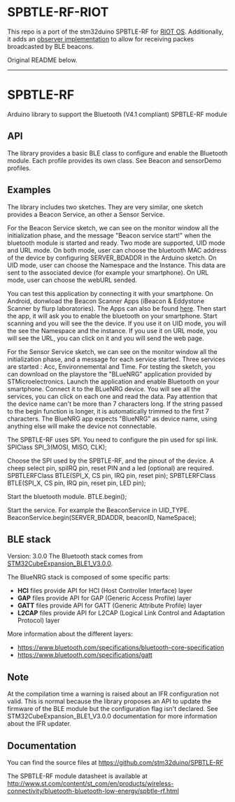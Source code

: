 # SPBTLE-RF-RIOT
This repo is a port of the stm32duino SPBTLE-RF for [RIOT OS](https://github.com/RIOT-OS/RIOT). Additionally, it adds an [observer implementation](spbtlerf/observer.cpp) to allow for receiving packes broadcasted by BLE beacons.

Original README below.

---

# SPBTLE-RF
Arduino library to support the Bluetooth (V4.1 compliant) SPBTLE-RF module

## API

The library provides a basic BLE class to configure and enable the Bluetooth module.
Each profile provides its own class. See Beacon and sensorDemo profiles.

## Examples

The library includes two sketches. They are very similar, one sketch provides a Beacon Service, an other a Sensor Service.

For the Beacon Service sketch, we can see on the monitor window all the initialization phase, and the message
"Beacon service start!" when the bluetooth module is started and ready.
Two mode are supported, UID mode and URL mode. On both mode, user can choose the bluetooth MAC address of the device by
configuring SERVER_BDADDR in the Arduino sketch.
On UID mode, user can choose the Namespace and the Instance. This data are sent to the associated device (for example your smartphone).
On URL mode, user can choose the webURL sended.

You can test this application by connecting it with your smartphone.
On Android, donwload the Beacon Scanner Apps (iBeacon & Eddystone Scanner by flurp laboratories). The Apps can
also be found [here](https://play.google.com/store/apps/details?id=de.flurp.beaconscanner.app).
Then start the app, it will ask you to enable the bluetooth on your smartphone. Start scanning and you will see the the device.
If you use it on UID mode, you will the see the Namespace and the instance.
If you use it on URL mode, you will see the URL, you can click on it and you will send the web page.


For the Sensor Service sketch, we can see on the monitor window all the initialization phase, and a message for each service started.
Three services are started : Acc, Environnemental and Time.
For testing the sketch, you can download on the playstore the "BLueNRG" application provided by STMicroelectronics.
Launch the application and enable Bluetooth on your smartphone. Connect it to the BLueNRG device. You will see all the services,
you can click on each one and read the data.
Pay attention that the device name can't be more than 7 characters long. If the string passed to the begin function is longer, it is
automatically trimmed to the first 7 characters.
The BlueNRG app expects "BlueNRG" as device name, using anything else will make the device not connectable.


The SPBTLE-RF uses SPI. You need to configure the pin used for spi link.
  SPIClass SPI_3(MOSI, MISO, CLK);

Choose the SPI used by the SPBTLE-RF, and the pinout of the device. A cheep select pin, spiIRQ pin, reset PIN and a led (optional) are required.
  SPBTLERFClass BTLE(SPI_X, CS pin, IRQ pin, reset pin);
  SPBTLERFClass BTLE(SPI_X, CS pin, IRQ pin, reset pin, LED pin);

Start the bluetooth module.
  BTLE.begin();

Start the service. For example the BeaconService in UID_TYPE.
  BeaconService.begin(SERVER_BDADDR, beaconID, NameSpace);

## BLE stack

Version: 3.0.0
The Bluetooth stack comes from [STM32CubeExpansion_BLE1_V3.0.0](http://www.st.com/content/st_com/en/products/embedded-software/mcus-embedded-software/stm32-embedded-software/stm32cube-embedded-software-expansion/x-cube-ble1.html).

The BlueNRG stack is composed of some specific parts:

* **HCI** files provide API for HCI (Host Controller Interface) layer
* **GAP** files provide API for GAP (Generic Access Profile) layer
* **GATT** files provide API for GATT (Generic Attribute Profile) layer
* **L2CAP** files provide API for L2CAP (Logical Link Control and Adaptation Protocol) layer

More information about the different layers:
* https://www.bluetooth.com/specifications/bluetooth-core-specification
* https://www.bluetooth.com/specifications/gatt

## Note

At the compilation time a warning is raised about an IFR configuration not valid.
This is normal because the library proposes an API to update the firmware of the
BLE module but the configuration flag isn't declared. See STM32CubeExpansion_BLE1_V3.0.0
documentation for more information about the IFR updater.

## Documentation

You can find the source files at
https://github.com/stm32duino/SPBTLE-RF

The SPBTLE-RF module datasheet is available at
http://www.st.com/content/st_com/en/products/wireless-connectivity/bluetooth-bluetooth-low-energy/spbtle-rf.html
